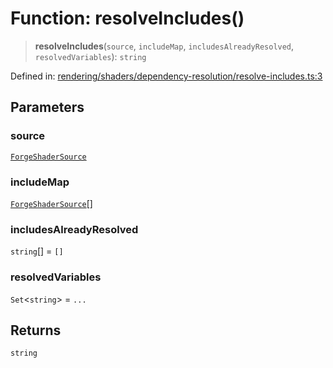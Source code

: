 # Function: resolveIncludes()

> **resolveIncludes**(`source`, `includeMap`, `includesAlreadyResolved`, `resolvedVariables`): `string`

Defined in: [rendering/shaders/dependency-resolution/resolve-includes.ts:3](https://github.com/Forge-Game-Engine/Forge/blob/04af294b0d108e7e60d1ae9f40eaa3ca76ca176a/src/rendering/shaders/dependency-resolution/resolve-includes.ts#L3)

## Parameters

### source

[`ForgeShaderSource`](../classes/ForgeShaderSource.md)

### includeMap

[`ForgeShaderSource`](../classes/ForgeShaderSource.md)[]

### includesAlreadyResolved

`string`[] = `[]`

### resolvedVariables

`Set`\<`string`\> = `...`

## Returns

`string`
